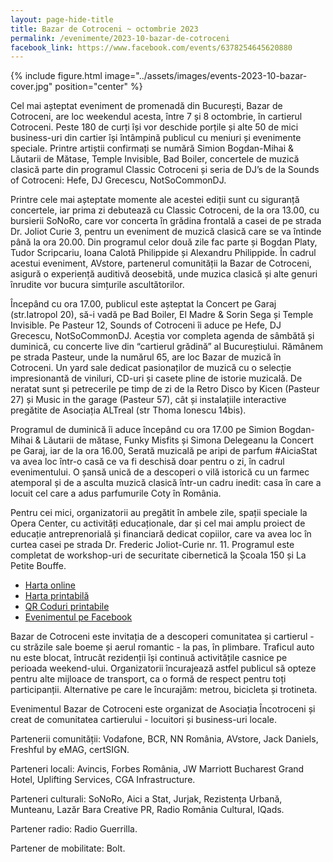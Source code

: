 ```yaml
---
layout: page-hide-title
title: Bazar de Cotroceni ~ octombrie 2023
permalink: /evenimente/2023-10-bazar-de-cotroceni
facebook_link: https://www.facebook.com/events/6378254645620880
---
```


{% include figure.html image="../assets/images/events-2023-10-bazar-cover.jpg" position="center" %}

Cel mai așteptat eveniment de promenadă din București, Bazar de Cotroceni, are loc weekendul acesta, între 7 și 8 octombrie, în cartierul Cotroceni. Peste 180 de curți își vor deschide porțile și alte 50 de mici business-uri din cartier își întâmpină publicul cu meniuri și evenimente speciale. Printre artiștii confirmați se numără Simion Bogdan-Mihai & Lăutarii de Mătase, Temple Invisible, Bad Boiler, concertele de muzică clasică parte din programul Classic Cotroceni și seria de DJ’s de la Sounds of Cotroceni: Hefe, DJ Grecescu, NotSoCommonDJ. 

Printre cele mai așteptate momente ale acestei ediții sunt cu siguranță concertele, iar prima zi debutează cu Classic Cotroceni, de la ora 13.00, cu bursierii SoNoRo, care vor concerta în grădina frontală a casei de pe strada Dr. Joliot Curie 3, pentru un eveniment de muzică clasică care se va întinde până la ora 20.00. Din programul celor două zile fac parte și Bogdan Platy, Tudor Scripcariu, Ioana Calotă Philippide și Alexandru Philippide. În cadrul acestui eveniment, AVstore, partenerul comunității la Bazar de Cotroceni, asigură o experiență auditivă deosebită, unde muzica clasică și alte genuri înrudite vor bucura simțurile ascultătorilor. 

Începând cu ora 17.00, publicul este așteptat la Concert pe Garaj (str.Iatropol 20), să-i vadă pe Bad Boiler, El Madre & Sorin Sega și Temple Invisible. Pe Pasteur 12, Sounds of Cotroceni îi aduce pe  Hefe, DJ Grecescu, NotSoCommonDJ. Aceștia vor completa agenda de sâmbătă și duminică, cu concerte live din “cartierul grădină” al Bucureștiului. Rămânem pe strada Pasteur, unde la numărul 65, are loc Bazar de muzică în Cotroceni. Un yard sale dedicat pasionaților de muzică cu o selecție impresionantă de viniluri, CD-uri și casete pline de istorie muzicală. De neratat sunt și petrecerile pe timp de zi de la Retro Disco by Kicen (Pasteur 27) și Music in the garage (Pasteur 57), cât și instalațiile interactive pregătite de Asociația ALTreal (str Thoma Ionescu 14bis).

Programul de duminică îi aduce începând cu ora 17.00 pe Simion Bogdan-Mihai & Lăutarii de mătase,  Funky Misfits și  Simona Delegeanu la Concert pe Garaj, iar de la ora 16.00, Serată muzicală pe aripi de parfum #AiciaStat va avea loc într-o casă ce va fi deschisă doar pentru o zi, în cadrul evenimentului. O șansă unică de a descoperi o vilă istorică cu un farmec atemporal și de a asculta muzică clasică într-un cadru inedit: casa în care a locuit cel care a adus parfumurile Coty în România.

Pentru cei mici, organizatorii au pregătit în ambele zile, spații speciale la Opera Center, cu activități educaționale, dar și cel mai amplu proiect de educație antreprenorială și financiară dedicat copiilor, care va avea loc în curtea casei pe strada Dr. Frederic Joliot-Curie nr. 11. Programul este completat de workshop-uri de securitate cibernetică la  Școala 150 și La Petite Bouffe.

- [Harta online](https://bit.ly/3LL02Zd)
- [Harta printabilă](https://incotroceni.ro/evenimente/2023-10-bazar-de-cotroceni/harta) 
- [QR Coduri printabile](https://incotroceni.ro/evenimente/2023-10-bazar-de-cotroceni/qr)
- [Evenimentul pe Facebook](https://www.facebook.com/events/6378254645620880)

Bazar de Cotroceni este invitația de a descoperi comunitatea și cartierul - cu străzile sale boeme și aerul romantic - la pas, în plimbare. Traficul auto nu este blocat, întrucât rezidenții își continuă activitățile casnice pe perioada weekend-ului. Organizatorii încurajează astfel publicul să opteze pentru alte mijloace de transport, ca o formă de respect pentru toți participanții. Alternative pe care le încurajăm: metrou, bicicleta și trotineta. 

Evenimentul Bazar de Cotroceni este organizat de Asociația Încotroceni și creat de comunitatea cartierului - locuitori și business-uri locale. 

Partenerii comunității: Vodafone, BCR, NN România, AVstore, Jack Daniels, Freshful by eMAG, certSIGN. 

Parteneri locali: Avincis, Forbes România, JW Marriott Bucharest Grand Hotel, Uplifting Services, CGA Infrastructure.

Parteneri culturali: SoNoRo, Aici a Stat, Jurjak, Rezistența Urbană, Munteanu, Lazăr Bara Creative PR, Radio România Cultural, IQads.

Partener radio: Radio Guerrilla.

Partener de mobilitate: Bolt.

